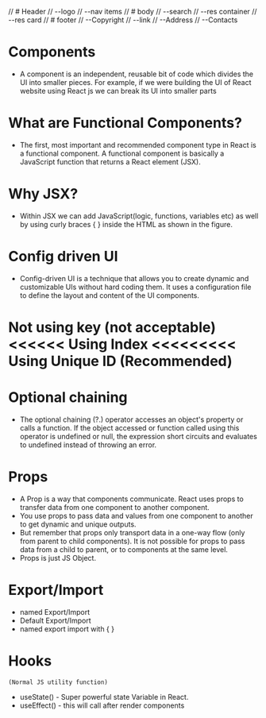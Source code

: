 // # Header
// --logo
// --nav items
// # body
// --search
// --res container
// --res card
// # footer
// --Copyright
// --link
// --Address
// --Contacts

# Components

- A component is an independent, reusable bit of code which divides the UI into smaller pieces. For example, if we were building the UI of React website using React js we can break its UI into smaller parts

# What are Functional Components?

- The first, most important and recommended component type in React is a functional component. A functional component is basically a JavaScript function that returns a React element (JSX).

# Why JSX?

- Within JSX we can add JavaScript(logic, functions, variables etc) as well by using curly braces { } inside the HTML as shown in the figure.

# Config driven UI

- Config-driven UI is a technique that allows you to create dynamic and customizable UIs without hard coding them. It uses a configuration file to define the layout and content of the UI components.

# Not using key (not acceptable) <<<<<< Using Index <<<<<<<<< Using Unique ID (Recommended)

# Optional chaining

- The optional chaining (?.) operator accesses an object's property or calls a function. If the object accessed or function called using this operator is undefined or null, the expression short circuits and evaluates to undefined instead of throwing an error.

# Props

- A Prop is a way that components communicate. React uses props to transfer data from one component to another component.
- You use props to pass data and values from one component to another to get dynamic and unique outputs.
- But remember that props only transport data in a one-way flow (only from parent to child components). It is not possible for props to pass data from a child to parent, or to components at the same level.
- Props is just JS Object.

# Export/Import

- named Export/Import
- Default Export/Import
- named export import with { }

# Hooks

    (Normal JS utility function)

- useState() - Super powerful state Variable in React.
- useEffect() - this will call after render components

